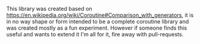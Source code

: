 This library was created based on
https://en.wikipedia.org/wiki/Coroutine#Comparison_with_generators, it is in no
way shape or form intended to be a complete coroutine library and was created
mostly as a fun experiment. However if someone finds this useful and wants to
extend it I'm all for it, fire away with pull-requests.
